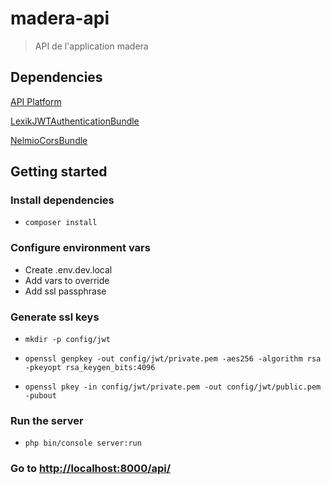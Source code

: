 # madera-api

> API de l'application madera

## Dependencies

[API Platform](https://api-platform.com/docs/)

[LexikJWTAuthenticationBundle](https://github.com/lexik/LexikJWTAuthenticationBundle)

[NelmioCorsBundle](https://github.com/nelmio/NelmioCorsBundle)

## Getting started

### Install dependencies

- `composer install`

### Configure environment vars

- Create .env.dev.local
- Add vars to override
- Add ssl passphrase

### Generate ssl keys

- `mkdir -p config/jwt`

- `openssl genpkey -out config/jwt/private.pem -aes256 -algorithm rsa -pkeyopt rsa_keygen_bits:4096`

- `openssl pkey -in config/jwt/private.pem -out config/jwt/public.pem -pubout`

### Run the server

- `php bin/console server:run`

### Go to <http://localhost:8000/api/>
